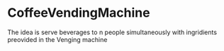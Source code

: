 # CoffeeVendingMachine
The idea is serve beverages to n people simultaneously with ingridients preovided in the Venging machine
